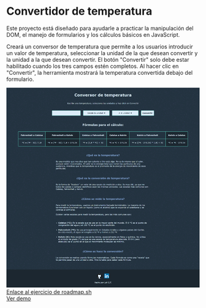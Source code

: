 <h1>Convertidor de temperatura</h1>

<p>Este proyecto está diseñado para ayudarle a practicar la manipulación del DOM, el manejo de formularios y los cálculos básicos en JavaScript.</p>
    
<p>Creará un conversor de temperatura que permite a los usuarios introducir un valor de temperatura, seleccionar la unidad de la que desean convertir y la unidad a la que desean convertir. El botón "Convertir" solo debe estar habilitado cuando los tres campos estén completos. Al hacer clic en "Convertir", la herramienta mostrará la temperatura convertida debajo del formulario.</p>

<img src="temperature-converter.png" alt="Convertidor de temperatura">
<br>
<a href="https://roadmap.sh/projects/temperature-converter" target="_blank">Enlace al ejercicio de roadmap.sh</a>
<br>
<a href="https://mini-proyectos.pages.dev" target="_blank">Ver demo</a>
